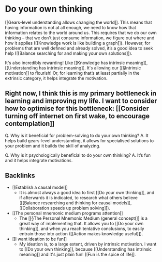 # Do your own thinking
[[Gears-level understanding allows changing the world]]. This means that having information is not at all enough, we need to know how that information relates to the world around us. This requires that we do our own thinking – that we don't just consume information, we figure out where and how it applies ([[Knowledge work is like building a graph]]). However, for problems that are well defined and already solved, it’s a good idea to seek help ([[Balance searching for and making your own solutions]]).

It's also incredibly rewarding! Like [[Knowledge has intrinsic meaning]], [[Understanding has intrinsic meaning]]. It's allowing our [[§Intrinsic motivation]] to flourish! Or, for learning that’s at least partially in the extrinsic category, it helps integrate the motivation.

Right now, I think this is my primary bottleneck in learning and improving my life. I want to consider how to optimise for this bottleneck:
[[Consider turning off internet on first wake, to encourage contemplation]]
---
Q. Why is it beneficial for problem-solving to do your own thinking?
A. It helps build gears-level understanding, it allows for specialised solutions to your problem and it builds the skill of analyzing.

Q. Why is it psychologically beneficial to do your own thinking?
A. It’s fun and it helps integrate motivations.

## Backlinks
* [[Establish a causal model]]
	* It is almost always a good idea to first [[Do your own thinking]], and if afterwards it is indicated, to research what others believe ([[Balance researching and thinking for causal models]], [[Collaboration speeds up problem solving]]).
* [[The personal mnemonic medium programs attention]]
	* The [[§The Personal Mnemonic Medium (general concept)]]  is a great way of implementing that. It allows you to [[Do your own thinking]], and when you reach tentative conclusions, to easily entrain those into action ([[Action makes knowledge useful]]).
* [[I want ideation to be fun]]
	* My ideation is, to a large extent, driven by intrinsic motivation. I want to [[Do your own thinking]], because [[Understanding has intrinsic meaning]] and it's just plain fun! [[Fun is the spice of life]].

<!-- #Life -->

<!-- {BearID:F33F97FD-9944-4848-B001-913681B493E4-15756-0000130357BB17E8} -->

